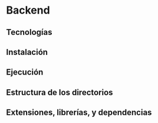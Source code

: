 # Backend

## Tecnologías

## Instalación

## Ejecución

## Estructura de los directorios

## Extensiones, librerías, y dependencias
